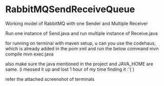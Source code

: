 # RabbitMQSendReceiveQueue
Working model of RabbitMQ with one Sender and Multiple Receiver

Run one instance of Send.java
and run multiple instance of Receive.java

for running on terminal with maven setup, u can you use the codehaus, which is already added in the pom xml
and run the below command
mvn compile
mvn exec:java

also make sure the java mentioned in the project and JAVA_HOME are same. (i messed it up and lost 1 hour of my time finding it :'( )

refer the attached screenshot of terminals
